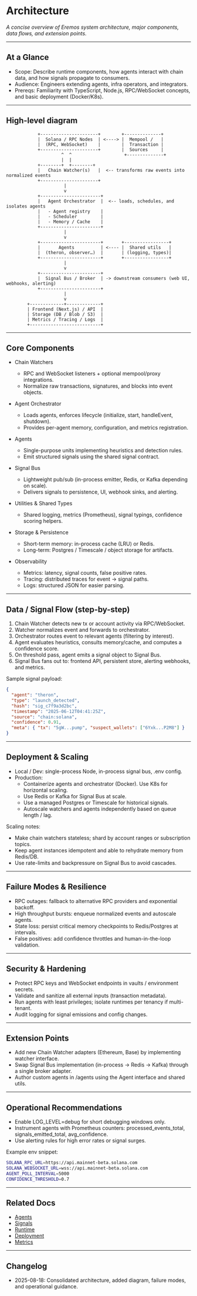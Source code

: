 # Architecture

_A concise overview of Eremos system architecture, major components, data flows, and extension points._

---

## At a Glance

- Scope: Describe runtime components, how agents interact with chain data, and how signals propagate to consumers.
- Audience: Engineers extending agents, infra operators, and integrators.
- Prereqs: Familiarity with TypeScript, Node.js, RPC/WebSocket concepts, and basic deployment (Docker/K8s).

---

## High-level diagram

```
            +----------------------+        +--------------+
            |  Solana / RPC Nodes  | <----> |  Mempool /   |
            |  (RPC, WebSocket)    |        |  Transaction |
            +----------------------+        |  Sources     |
                     ^  ^                    +--------------+
                     |  |
            +--------+  +--------+
            |   Chain Watcher(s)   |  <-- transforms raw events into normalized events
            +----------------------+
                      |
                      v
            +-----------------------+
            |   Agent Orchestrator  |  <-- loads, schedules, and isolates agents
            |   - Agent registry    |
            |   - Scheduler         |
            |   - Memory / Cache    |
            +-----------------------+
                      |
                      v
            +-----------------------+       +-----------------+
            |       Agents          | <---- |  Shared utils   |
            |  (theron, observer…)  |       | (logging, types)|
            +-----------------------+       +-----------------+
                      |
                      v
            +-----------------------+
            |  Signal Bus / Broker  | -> downstream consumers (web UI, webhooks, alerting)
            +-----------------------+
                      |
                      v
        +-------------+-------------+
        | Frontend (Next.js) / API  |
        | Storage (DB / Blob / S3)  |
        | Metrics / Tracing / Logs  |
        +---------------------------+
```

---

## Core Components

- Chain Watchers
  - RPC and WebSocket listeners + optional mempool/proxy integrations.
  - Normalize raw transactions, signatures, and blocks into event objects.

- Agent Orchestrator
  - Loads agents, enforces lifecycle (initialize, start, handleEvent, shutdown).
  - Provides per-agent memory, configuration, and metrics registration.

- Agents
  - Single-purpose units implementing heuristics and detection rules.
  - Emit structured signals using the shared signal contract.

- Signal Bus
  - Lightweight pub/sub (in-process emitter, Redis, or Kafka depending on scale).
  - Delivers signals to persistence, UI, webhook sinks, and alerting.

- Utilities & Shared Types
  - Shared logging, metrics (Prometheus), signal typings, confidence scoring helpers.

- Storage & Persistence
  - Short-term memory: in-process cache (LRU) or Redis.
  - Long-term: Postgres / Timescale / object storage for artifacts.

- Observability
  - Metrics: latency, signal counts, false positive rates.
  - Tracing: distributed traces for event → signal paths.
  - Logs: structured JSON for easier parsing.

---

## Data / Signal Flow (step-by-step)

1. Chain Watcher detects new tx or account activity via RPC/WebSocket.
2. Watcher normalizes event and forwards to orchestrator.
3. Orchestrator routes event to relevant agents (filtering by interest).
4. Agent evaluates heuristics, consults memory/cache, and computes a confidence score.
5. On threshold pass, agent emits a signal object to Signal Bus.
6. Signal Bus fans out to: frontend API, persistent store, alerting webhooks, and metrics.

Sample signal payload:
```json
{
  "agent": "theron",
  "type": "launch_detected",
  "hash": "sig_c7f9a3d2bc",
  "timestamp": "2025-06-12T04:41:25Z",
  "source": "chain:solana",
  "confidence": 0.91,
  "meta": { "tx": "5gW...pump", "suspect_wallets": ["6Yxk...P2M8"] }
}
```

---

## Deployment & Scaling

- Local / Dev: single-process Node, in-process signal bus, .env config.
- Production:
  - Containerize agents and orchestrator (Docker). Use K8s for horizontal scaling.
  - Use Redis or Kafka for Signal Bus at scale.
  - Use a managed Postgres or Timescale for historical signals.
  - Autoscale watchers and agents independently based on queue length / lag.

Scaling notes:
- Make chain watchers stateless; shard by account ranges or subscription topics.
- Keep agent instances idempotent and able to rehydrate memory from Redis/DB.
- Use rate-limits and backpressure on Signal Bus to avoid cascades.

---

## Failure Modes & Resilience

- RPC outages: fallback to alternative RPC providers and exponential backoff.
- High throughput bursts: enqueue normalized events and autoscale agents.
- State loss: persist critical memory checkpoints to Redis/Postgres at intervals.
- False positives: add confidence throttles and human-in-the-loop validation.

---

## Security & Hardening

- Protect RPC keys and WebSocket endpoints in vaults / environment secrets.
- Validate and sanitize all external inputs (transaction metadata).
- Run agents with least privileges; isolate runtimes per tenancy if multi-tenant.
- Audit logging for signal emissions and config changes.

---

## Extension Points

- Add new Chain Watcher adapters (Ethereum, Base) by implementing watcher interface.
- Swap Signal Bus implementation (in-process -> Redis -> Kafka) through a single broker adapter.
- Author custom agents in /agents using the Agent interface and shared utils.

---

## Operational Recommendations

- Enable LOG_LEVEL=debug for short debugging windows only.
- Instrument agents with Prometheus counters: processed_events_total, signals_emitted_total, avg_confidence.
- Use alerting rules for high error rates or signal surges.

Example env snippet:
```bash
SOLANA_RPC_URL=https://api.mainnet-beta.solana.com
SOLANA_WEBSOCKET_URL=wss://api.mainnet-beta.solana.com
AGENT_POLL_INTERVAL=5000
CONFIDENCE_THRESHOLD=0.7
```

---

## Related Docs

- [Agents](./agents.md)
- [Signals](./signals.md)
- [Runtime](./runtime.md)
- [Deployment](./deployment.md)
- [Metrics](./metrics.md)

---

## Changelog

- 2025-08-18: Consolidated architecture, added diagram, failure modes, and operational guidance.

